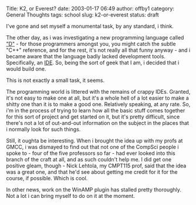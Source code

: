 Title: K2, or Everest?
date: 2003-01-17 06:49
author: offby1
category: General Thoughts
tags: school
slug: k2-or-everest
status: draft

I've gone and set myself a monumental task, by any standard, i think.

The other day, as i was investigating a new programming language called ["D"](http://www.digitalmars.com/d/) - for those programmers amongst you, you might catch the subtle "C++" reference, and for the rest, it's not really all that funny anyway - and i became aware that the language badly lacked development tools. Specifically, an [IDE](http://foldoc.doc.ic.ac.uk/foldoc/foldoc.cgi?integrated+development+environment). So, being the sort of geek that I am, i decided that i would build one.

This is not exactly a small task, it seems.

The programming world is littered with the remains of crappy IDEs. Granted, it's not easy to make one at all, but it's a whole hell of a lot easier to make a shitty one than it is to make a good one. Relatively speaking, at any rate. So, i'm in the process of trying to learn how all the basic stuff comes together for this sort of project and get started on it, but it's pretty difficult, since there's not a lot of out-and-out information on the subject in the places that i normally look for such things.

Still, it oughta be interesting. When i brought the idea up with my profs at GMCC, i was dismayed to find out that not one of the CompSci people i spoke to - four of the five professors so far - had ever looked into this branch of the craft at all, and as such couldn't help me. I did get one positive gleam, though - Nick Lehtola, my CMPT115 prof, said that the idea was a great one, and that he'd see about getting me credit for it for the course, if possible. Which is cool.

In other news, work on the WinAMP plugin has stalled pretty thoroughly. Not a lot i can bring myself to do on it at the moment.
